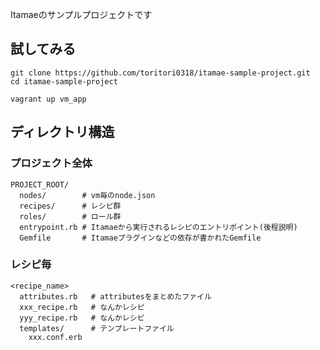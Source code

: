 Itamaeのサンプルプロジェクトです

## 試してみる

```
git clone https://github.com/toritori0318/itamae-sample-project.git
cd itamae-sample-project

vagrant up vm_app
```

## ディレクトリ構造

### プロジェクト全体

```
PROJECT_ROOT/
  nodes/        # vm毎のnode.json
  recipes/      # レシピ群
  roles/        # ロール群
  entrypoint.rb # Itamaeから実行されるレシピのエントリポイント(後程説明)
  Gemfile       # Itamaeプラグインなどの依存が書かれたGemfile
```

### レシピ毎

```
<recipe_name>
  attributes.rb   # attributesをまとめたファイル
  xxx_recipe.rb   # なんかレシピ
  yyy_recipe.rb   # なんかレシピ
  templates/      # テンプレートファイル
    xxx.conf.erb
```
